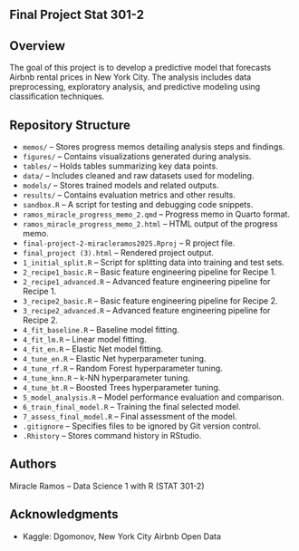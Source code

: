 ## Final Project Stat 301-2

## Overview
The goal of this project is to develop a predictive model that forecasts Airbnb rental prices in New York City. The analysis includes data preprocessing, exploratory analysis, and predictive modeling using classification techniques.

## Repository Structure
- `memos/` – Stores progress memos detailing analysis steps and findings.
- `figures/` – Contains visualizations generated during analysis.
- `tables/` – Holds tables summarizing key data points.
- `data/` – Includes cleaned and raw datasets used for modeling.
- `models/` – Stores trained models and related outputs.
- `results/` – Contains evaluation metrics and other results.
- `sandbox.R` – A script for testing and debugging code snippets.
- `ramos_miracle_progress_memo_2.qmd` – Progress memo in Quarto format.
- `ramos_miracle_progress_memo_2.html` – HTML output of the progress memo.
- `final-project-2-miracleramos2025.Rproj` – R project file.
- `final_project (3).html` – Rendered project output.
- `1_initial_split.R` – Script for splitting data into training and test sets.
- `2_recipe1_basic.R` – Basic feature engineering pipeline for Recipe 1.
- `2_recipe1_advanced.R` – Advanced feature engineering pipeline for Recipe 1.
- `3_recipe2_basic.R` – Basic feature engineering pipeline for Recipe 2.
- `3_recipe2_advanced.R` – Advanced feature engineering pipeline for Recipe 2.
- `4_fit_baseline.R` – Baseline model fitting.
- `4_fit_lm.R` – Linear model fitting.
- `4_fit_en.R` – Elastic Net model fitting.
- `4_tune_en.R` – Elastic Net hyperparameter tuning.
- `4_tune_rf.R` – Random Forest hyperparameter tuning.
- `4_tune_knn.R` – k-NN hyperparameter tuning.
- `4_tune_bt.R` – Boosted Trees hyperparameter tuning.
- `5_model_analysis.R` – Model performance evaluation and comparison.
- `6_train_final_model.R` – Training the final selected model.
- `7_assess_final_model.R` – Final assessment of the model.
- `.gitignore` – Specifies files to be ignored by Git version control.
- `.Rhistory` – Stores command history in RStudio.

## Authors
Miracle Ramos – Data Science 1 with R (STAT 301-2)

## Acknowledgments
- Kaggle: Dgomonov, New York City Airbnb Open Data
